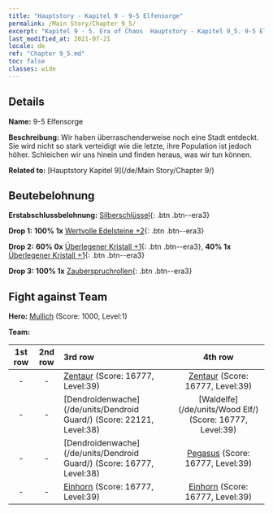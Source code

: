 ```yaml
---
title: "Hauptstory - Kapitel 9 - 9-5 Elfensorge"
permalink: /Main Story/Chapter 9_5/
excerpt: "Kapitel 9 - 5. Era of Chaos  Hauptstory - Kapitel 9_5. 9-5 Elfensorge"
last_modified_at: 2021-07-21
locale: de
ref: "Chapter 9_5.md"
toc: false
classes: wide
---
```


## Details

 **Name:** 9-5 Elfensorge

 **Beschreibung:** Wir haben überraschenderweise noch eine Stadt entdeckt. Sie wird nicht so stark verteidigt wie die letzte, ihre Population ist jedoch höher. Schleichen wir uns hinein und finden heraus, was wir tun können.

 **Related to:** [Hauptstory Kapitel 9](/de/Main Story/Chapter 9/)

## Beutebelohnung

 **Erstabschlussbelohnung:** [Silberschlüssel](/ItemsDE/con_693/){: .btn .btn--era3}

 **Drop 1:** **100% 1x** [Wertvolle Edelsteine +2](/ItemsDE/mat_30/){: .btn .btn--era3}

 **Drop 2:** **60% 0x** [Überlegener Kristall +1](/ItemsDE/mat_24/){: .btn .btn--era3}, **40% 1x** [Überlegener Kristall +1](/ItemsDE/mat_24/){: .btn .btn--era3}

 **Drop 3:** **100% 1x** [Zauberspruchrollen](/ItemsDE/con_694/){: .btn .btn--era3}


## Fight against Team
 **Hero:** [Mullich](/de/heroes/Mullich/) (Score: 1000, Level:1)

 **Team:**


  | 1st row | 2nd row | 3rd row | 4th row |
  |:----:|:----:|:----|:----:|
  | - | - | [Zentaur](/de/units/Centaur/) (Score: 16777, Level:39)  | [Zentaur](/de/units/Centaur/) (Score: 16777, Level:39)  |
  | - | - | [Dendroidenwache](/de/units/Dendroid Guard/) (Score: 22121, Level:38)  | [Waldelfe](/de/units/Wood Elf/) (Score: 16777, Level:39)  |
  | - | - | [Dendroidenwache](/de/units/Dendroid Guard/) (Score: 16777, Level:38)  | [Pegasus](/de/units/Pegasus/) (Score: 16777, Level:39)  |
  | - | - | [Einhorn](/de/units/Unicorn/) (Score: 16777, Level:39)  | [Einhorn](/de/units/Unicorn/) (Score: 16777, Level:39)  |


